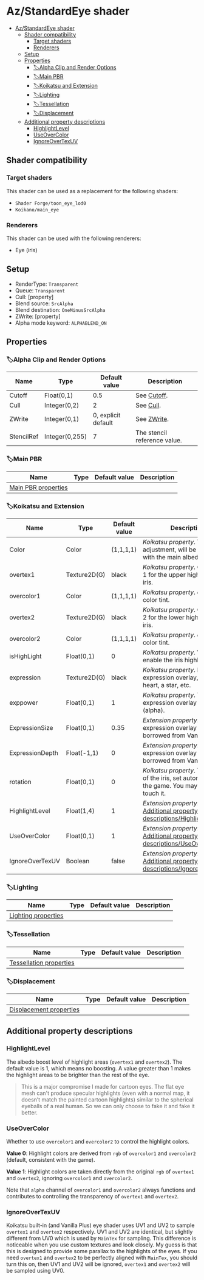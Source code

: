 # Az/StandardEye shader

- [Az/StandardEye shader](#azstandardeye-shader)
  - [Shader compatibility](#shader-compatibility)
    - [Target shaders](#target-shaders)
    - [Renderers](#renderers)
  - [Setup](#setup)
  - [Properties](#properties)
    - [🏷️Alpha Clip and Render Options](#️alpha-clip-and-render-options)
    - [🏷️Main PBR](#️main-pbr)
    - [🏷️Koikatsu and Extension](#️koikatsu-and-extension)
    - [🏷️Lighting](#️lighting)
    - [🏷️Tessellation](#️tessellation)
    - [🏷️Displacement](#️displacement)
  - [Additional property descriptions](#additional-property-descriptions)
    - [HighlightLevel](#highlightlevel)
    - [UseOverColor](#useovercolor)
    - [IgnoreOverTexUV](#ignoreovertexuv)

## Shader compatibility
### Target shaders
This shader can be used as a replacement for the following shaders:
- `Shader Forge/toon_eye_lod0`
- `Koikano/main_eye`

### Renderers
This shader can be used with the following renderers:
- Eye (iris)

## Setup
- RenderType: `Transparent`
- Queue: `Transparent`
- Cull: [property]
- Blend source: `SrcAlpha`
- Blend destination: `OneMinusSrcAlpha`
- ZWrite: [property]
- Alpha mode keyword: `ALPHABLEND_ON`

## Properties
### 🏷️Alpha Clip and Render Options
| Name       | Type           | Default value       | Description                                                                            |
| ---------- | -------------- | ------------------- | -------------------------------------------------------------------------------------- |
| Cutoff     | Float(0,1)     | 0.5                 | See [Cutoff](../common/alpha_clip_and_render_options_property_descriptions.md#cutoff). |
| Cull       | Integer(0,2)   | 2                   | See [Cull](../common/alpha_clip_and_render_options_property_descriptions.md#cull).     |
| ZWrite     | Integer(0,1)   | 0, explicit default | See [ZWrite](../common/alpha_clip_and_render_options_property_descriptions.md#zwrite). |
| StencilRef | Integer(0,255) | 7                   | The stencil reference value.                                                           |

### 🏷️Main PBR
| Name                                          | Type | Default value | Description |
| --------------------------------------------- | ---- | ------------- | ----------- |
| [Main PBR properties](main_pbr_properties.md) |      |               |             |

### 🏷️Koikatsu and Extension
| Name            | Type         | Default value | Description                                                                                                 |
| --------------- | ------------ | ------------- | ----------------------------------------------------------------------------------------------------------- |
| Color           | Color        | (1,1,1,1)     | *Koikatsu property*. The color adjustment, will be multiplied with the main albedo.                         |
| overtex1        | Texture2D(G) | black         | *Koikatsu property*. Over texture 1 for the upper highlight of the iris.                                    |
| overcolor1      | Color        | (1,1,1,1)     | *Koikatsu property*. `overtex1` color tint.                                                                 |
| overtex2        | Texture2D(G) | black         | *Koikatsu property*. Over texture 2 for the lower highlight of the iris.                                    |
| overcolor2      | Color        | (1,1,1,1)     | *Koikatsu property*. `overtex2` color tint.                                                                 |
| isHighLight     | Float(0,1)   | 0             | *Koikatsu property*. Whether to enable the iris highlight.                                                  |
| expression      | Texture2D(G) | black         | *Koikatsu property*. Iris expression overlay, like a heart, a star, etc.                                    |
| exppower        | Float(0,1)   | 1             | *Koikatsu property*. The iris expression overlay intensity (alpha).                                         |
| ExpressionSize  | Float(0,1)   | 0.35          | *Extension property*. The iris expression overlay size, borrowed from Vanilla Plus.                         |
| ExpressionDepth | Float(-1,1)  | 0             | *Extension property*. The iris expression overlay depth, borrowed from Vanilla Plus.                        |
| rotation        | Float(0,1)   | 0             | *Koikatsu property*. The rotation of the iris, set automatically by the game. You may not need to touch it. |
| HighlightLevel  | Float(1,4)   | 1             | *Extension property*. See [Additional property descriptions/HighlightLevel](#highlightlevel).               |
| UseOverColor    | Float(0,1)   | 1             | *Extension property*. See [Additional property descriptions/UseOverColor](#useovercolor).                   |
| IgnoreOverTexUV | Boolean      | false         | *Extension property*. See [Additional property descriptions/IgnoreOverTexUV](#ignoreovertexuv).             |

### 🏷️Lighting
| Name                                          | Type | Default value | Description |
| --------------------------------------------- | ---- | ------------- | ----------- |
| [Lighting properties](lighting_properties.md) |      |               |             |

### 🏷️Tessellation
| Name                                                  | Type | Default value | Description |
| ----------------------------------------------------- | ---- | ------------- | ----------- |
| [Tessellation properties](tessellation_properties.md) |      |               |             |

### 🏷️Displacement
| Name                                                  | Type | Default value | Description |
| ----------------------------------------------------- | ---- | ------------- | ----------- |
| [Displacement properties](displacement_properties.md) |      |               |             |

## Additional property descriptions
### HighlightLevel
The albedo boost level of highlight areas (`overtex1` and `overtex2`). The default value is 1, which means no boosting. A value greater than 1 makes the highlight areas to be brighter than the rest of the eye.

> This is a major compromise I made for cartoon eyes. The flat eye mesh can't produce specular highlights (even with a normal map, it doesn’t match the painted cartoon highlights) similar to the spherical eyeballs of a real human. So we can only choose to fake it and fake it better.

### UseOverColor
Whether to use `overcolor1` and `overcolor2` to control the highlight colors.

**Value 0**: Highlight colors are derived from `rgb` of `overcolor1` and `overcolor2` (default, consistent with the game).

**Value 1**: Highlight colors are taken directly from the original `rgb` of `overtex1` and `overtex2`, ignoring `overcolor1` and `overcolor2`.

Note that `alpha` channel of `overcolor1` and `overcolor2` always functions and contributes to controlling the transparency of `overtex1` and `overtex2`.

### IgnoreOverTexUV
Koikatsu built-in (and Vanilla Plus) eye shader uses UV1 and UV2 to sample `overtex1` and `overtex2` respectively. UV1 and UV2 are identical, but slightly different from UV0 which is used by `MainTex` for sampling. This difference is noticeable when you use custom textures and look closely. My guess is that this is designed to provide some parallax to the highlights of the eyes. If you need `overtex1` and `overtex2` to be perfectly aligned with `MainTex`, you should turn this on, then UV1 and UV2 will be ignored, `overtex1` and `overtex2` will be sampled using UV0.